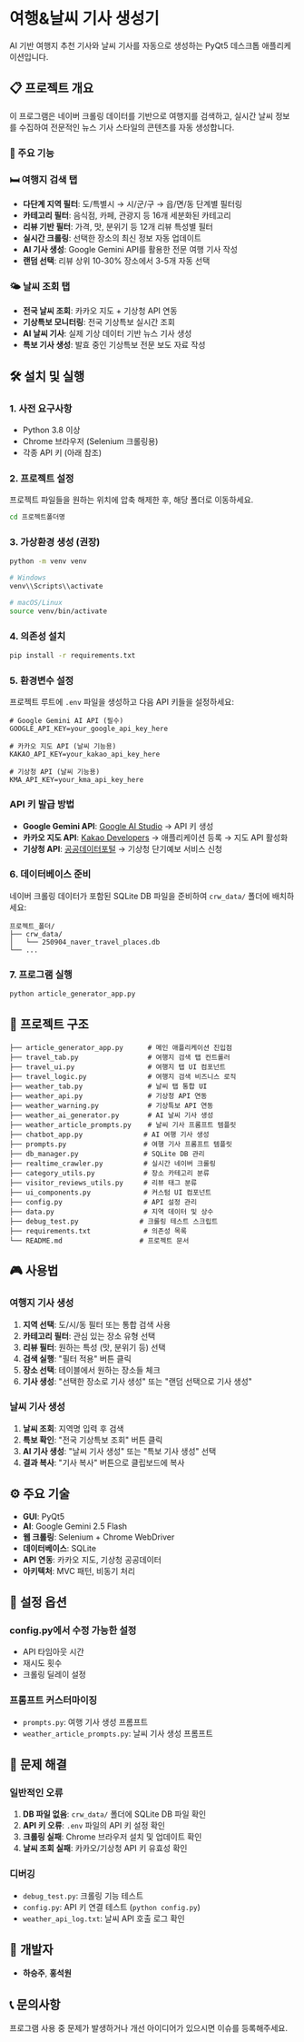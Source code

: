 # 여행&날씨 기사 생성기

AI 기반 여행지 추천 기사와 날씨 기사를 자동으로 생성하는 PyQt5 데스크톱 애플리케이션입니다.

## 📋 프로젝트 개요

이 프로그램은 네이버 크롤링 데이터를 기반으로 여행지를 검색하고, 실시간 날씨 정보를 수집하여 전문적인 뉴스 기사 스타일의 콘텐츠를 자동 생성합니다.

### 🎯 주요 기능

### 🛏️ 여행지 검색 탭

- **다단계 지역 필터**: 도/특별시 → 시/군/구 → 읍/면/동 단계별 필터링
- **카테고리 필터**: 음식점, 카페, 관광지 등 16개 세분화된 카테고리
- **리뷰 기반 필터**: 가격, 맛, 분위기 등 12개 리뷰 특성별 필터
- **실시간 크롤링**: 선택한 장소의 최신 정보 자동 업데이트
- **AI 기사 생성**: Google Gemini API를 활용한 전문 여행 기사 작성
- **랜덤 선택**: 리뷰 상위 10-30% 장소에서 3-5개 자동 선택

### 🌤️ 날씨 조회 탭

- **전국 날씨 조회**: 카카오 지도 + 기상청 API 연동
- **기상특보 모니터링**: 전국 기상특보 실시간 조회
- **AI 날씨 기사**: 실제 기상 데이터 기반 뉴스 기사 생성
- **특보 기사 생성**: 발효 중인 기상특보 전문 보도 자료 작성

## 🛠️ 설치 및 실행

### 1. 사전 요구사항

- Python 3.8 이상
- Chrome 브라우저 (Selenium 크롤링용)
- 각종 API 키 (아래 참조)

### 2. 프로젝트 설정

프로젝트 파일들을 원하는 위치에 압축 해제한 후, 해당 폴더로 이동하세요.

```bash
cd 프로젝트폴더명

```

### 3. 가상환경 생성 (권장)

```bash
python -m venv venv

# Windows
venv\\Scripts\\activate

# macOS/Linux
source venv/bin/activate

```

### 4. 의존성 설치

```bash
pip install -r requirements.txt

```

### 5. 환경변수 설정

프로젝트 루트에 `.env` 파일을 생성하고 다음 API 키들을 설정하세요:

```
# Google Gemini AI API (필수)
GOOGLE_API_KEY=your_google_api_key_here

# 카카오 지도 API (날씨 기능용)
KAKAO_API_KEY=your_kakao_api_key_here

# 기상청 API (날씨 기능용)
KMA_API_KEY=your_kma_api_key_here

```

### API 키 발급 방법

- **Google Gemini API**: [Google AI Studio](https://aistudio.google.com/) → API 키 생성
- **카카오 지도 API**: [Kakao Developers](https://developers.kakao.com/) → 애플리케이션 등록 → 지도 API 활성화
- **기상청 API**: [공공데이터포털](https://www.data.go.kr/) → 기상청 단기예보 서비스 신청

### 6. 데이터베이스 준비

네이버 크롤링 데이터가 포함된 SQLite DB 파일을 준비하여 `crw_data/` 폴더에 배치하세요:

```
프로젝트_폴더/
├── crw_data/
│   └── 250904_naver_travel_places.db
└── ...

```

### 7. 프로그램 실행

```bash
python article_generator_app.py

```

## 📁 프로젝트 구조

```
├── article_generator_app.py      # 메인 애플리케이션 진입점
├── travel_tab.py                 # 여행지 검색 탭 컨트롤러
├── travel_ui.py                  # 여행지 탭 UI 컴포넌트
├── travel_logic.py               # 여행지 검색 비즈니스 로직
├── weather_tab.py                # 날씨 탭 통합 UI
├── weather_api.py                # 기상청 API 연동
├── weather_warning.py            # 기상특보 API 연동
├── weather_ai_generator.py       # AI 날씨 기사 생성
├── weather_article_prompts.py    # 날씨 기사 프롬프트 템플릿
├── chatbot_app.py               # AI 여행 기사 생성
├── prompts.py                   # 여행 기사 프롬프트 템플릿
├── db_manager.py                # SQLite DB 관리
├── realtime_crawler.py          # 실시간 네이버 크롤링
├── category_utils.py            # 장소 카테고리 분류
├── visitor_reviews_utils.py     # 리뷰 태그 분류
├── ui_components.py             # 커스텀 UI 컴포넌트
├── config.py                    # API 설정 관리
├── data.py                      # 지역 데이터 및 상수
├── debug_test.py               # 크롤링 테스트 스크립트
├── requirements.txt             # 의존성 목록
└── README.md                   # 프로젝트 문서

```

## 🎮 사용법

### 여행지 기사 생성

1. **지역 선택**: 도/시/동 필터 또는 통합 검색 사용
2. **카테고리 필터**: 관심 있는 장소 유형 선택
3. **리뷰 필터**: 원하는 특성 (맛, 분위기 등) 선택
4. **검색 실행**: "필터 적용" 버튼 클릭
5. **장소 선택**: 테이블에서 원하는 장소들 체크
6. **기사 생성**: "선택한 장소로 기사 생성" 또는 "랜덤 선택으로 기사 생성"

### 날씨 기사 생성

1. **날씨 조회**: 지역명 입력 후 검색
2. **특보 확인**: "전국 기상특보 조회" 버튼 클릭
3. **AI 기사 생성**: "날씨 기사 생성" 또는 "특보 기사 생성" 선택
4. **결과 복사**: "기사 복사" 버튼으로 클립보드에 복사

## ⚙️ 주요 기술

- **GUI**: PyQt5
- **AI**: Google Gemini 2.5 Flash
- **웹 크롤링**: Selenium + Chrome WebDriver
- **데이터베이스**: SQLite
- **API 연동**: 카카오 지도, 기상청 공공데이터
- **아키텍처**: MVC 패턴, 비동기 처리

## 🔧 설정 옵션

### config.py에서 수정 가능한 설정

- API 타임아웃 시간
- 재시도 횟수
- 크롤링 딜레이 설정

### 프롬프트 커스터마이징

- `prompts.py`: 여행 기사 생성 프롬프트
- `weather_article_prompts.py`: 날씨 기사 생성 프롬프트

## 🚨 문제 해결

### 일반적인 오류

1. **DB 파일 없음**: `crw_data/` 폴더에 SQLite DB 파일 확인
2. **API 키 오류**: `.env` 파일의 API 키 설정 확인
3. **크롤링 실패**: Chrome 브라우저 설치 및 업데이트 확인
4. **날씨 조회 실패**: 카카오/기상청 API 키 유효성 확인

### 디버깅

- `debug_test.py`: 크롤링 기능 테스트
- `config.py`: API 키 연결 테스트 (`python config.py`)
- `weather_api_log.txt`: 날씨 API 호출 로그 확인

## 👥 개발자

- **하승주**, **홍석원**

## 📞 문의사항

프로그램 사용 중 문제가 발생하거나 개선 아이디어가 있으시면 이슈를 등록해주세요.
